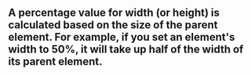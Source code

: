 ## A percentage value for width (or height) is calculated based on the size of the parent element. For example, if you set an element's width to 50%, it will take up half of the width of its parent element.